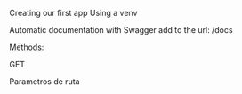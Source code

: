 Creating our first app
    Using a venv

Automatic documentation with Swagger
    add to the url: /docs

Methods:

GET

Parametros de ruta
    